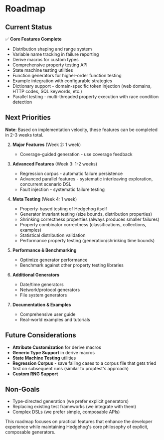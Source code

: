 # Roadmap

## Current Status

✅ **Core Features Complete**
- Distribution shaping and range system
- Variable name tracking in failure reporting  
- Derive macros for custom types
- Comprehensive property testing API
- State machine testing utilities
- Function generators for higher-order function testing
- Example integration with configurable strategies
- Dictionary support - domain-specific token injection (web domains, HTTP codes, SQL keywords, etc.)
- Parallel testing - multi-threaded property execution with race condition detection

## Next Priorities

**Note**: Based on implementation velocity, these features can be completed in 2-3 weeks total.

2. **Major Features** (Week 2: 1 week)
   - Coverage-guided generation - use coverage feedback

3. **Advanced Features** (Week 3: 1-2 weeks)
   - Regression corpus - automatic failure persistence
   - Advanced parallel features - systematic interleaving exploration, concurrent scenario DSL
   - Fault injection - systematic failure testing

4. **Meta Testing** (Week 4: 1 week)
   - Property-based testing of Hedgehog itself
   - Generator invariant testing (size bounds, distribution properties)
   - Shrinking correctness properties (always produces smaller failures)
   - Property combinator correctness (classifications, collections, examples)
   - Statistical distribution validation
   - Performance property testing (generation/shrinking time bounds)

5. **Performance & Benchmarking**
   - Optimize generator performance
   - Benchmark against other property testing libraries

6. **Additional Generators**
   - Date/time generators
   - Network/protocol generators
   - File system generators

7. **Documentation & Examples**
   - Comprehensive user guide
   - Real-world examples and tutorials

## Future Considerations

- **Attribute Customization** for derive macros
- **Generic Type Support** in derive macros
- **State Machine Testing** utilities
- **Regression Corpus** - save failing cases to a corpus file that gets tried first on subsequent runs (similar to proptest's approach)
- **Custom RNG Support**

## Non-Goals

- Type-directed generation (we prefer explicit generators)
- Replacing existing test frameworks (we integrate with them)
- Complex DSLs (we prefer simple, composable APIs)

This roadmap focuses on practical features that enhance the developer experience while maintaining Hedgehog's core philosophy of explicit, composable generators.